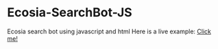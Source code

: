 # Ecosia-SearchBot-JS
Ecosia search bot using javascript and html
Here is a live example: <a href="http://earthbull.mintme.host/ecosia.html" target="_blank">Click me!</a>
